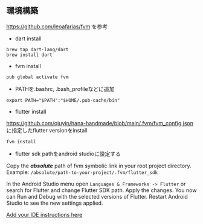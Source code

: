 ## 環境構築
https://github.com/leoafarias/fvm を参考

- dart install
```shell script
brew tap dart-lang/dart
brew install dart
```

- fvm install
```shell script
pub global activate fvm
```

- PATHを.bashrc, .bash_profileなどに追加
```shell script
export PATH="$PATH":"$HOME/.pub-cache/bin"
```

- flutter install

https://github.com/qiuyin/hana-handmade/blob/main/.fvm/fvm_config.json に指定したflutter versionをinstall
```shell script
fvm install
```

- flutter sdk pathをandroid studioに設定する

Copy the **_absolute_** path of fvm symbolic link in your root project directory. Example: `/absolute/path-to-your-project/.fvm/flutter_sdk`

In the Android Studio menu open `Languages & Frameworks -> Flutter` or search for Flutter and change Flutter SDK path. Apply the changes. You now can Run and Debug with the selected versions of Flutter.
Restart Android Studio to see the new settings applied.

[Add your IDE instructions here](https://github.com/leoafarias/fvm/issues)
